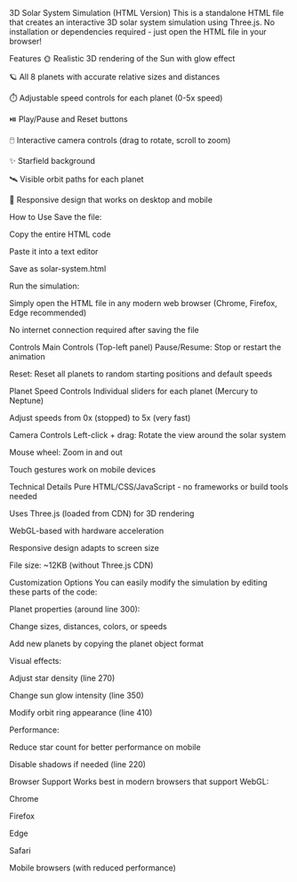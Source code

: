 3D Solar System Simulation (HTML Version)
This is a standalone HTML file that creates an interactive 3D solar system simulation using Three.js. No installation or dependencies required - just open the HTML file in your browser!

Features
🌞 Realistic 3D rendering of the Sun with glow effect

🪐 All 8 planets with accurate relative sizes and distances

⏱️ Adjustable speed controls for each planet (0-5x speed)

⏯️ Play/Pause and Reset buttons

🖱️ Interactive camera controls (drag to rotate, scroll to zoom)

✨ Starfield background

🛰️ Visible orbit paths for each planet

📱 Responsive design that works on desktop and mobile

How to Use
Save the file:

Copy the entire HTML code

Paste it into a text editor

Save as solar-system.html

Run the simulation:

Simply open the HTML file in any modern web browser (Chrome, Firefox, Edge recommended)

No internet connection required after saving the file

Controls
Main Controls (Top-left panel)
Pause/Resume: Stop or restart the animation

Reset: Reset all planets to random starting positions and default speeds

Planet Speed Controls
Individual sliders for each planet (Mercury to Neptune)

Adjust speeds from 0x (stopped) to 5x (very fast)

Camera Controls
Left-click + drag: Rotate the view around the solar system

Mouse wheel: Zoom in and out

Touch gestures work on mobile devices

Technical Details
Pure HTML/CSS/JavaScript - no frameworks or build tools needed

Uses Three.js (loaded from CDN) for 3D rendering

WebGL-based with hardware acceleration

Responsive design adapts to screen size

File size: ~12KB (without Three.js CDN)

Customization Options
You can easily modify the simulation by editing these parts of the code:

Planet properties (around line 300):

Change sizes, distances, colors, or speeds

Add new planets by copying the planet object format

Visual effects:

Adjust star density (line 270)

Change sun glow intensity (line 350)

Modify orbit ring appearance (line 410)

Performance:

Reduce star count for better performance on mobile

Disable shadows if needed (line 220)

Browser Support
Works best in modern browsers that support WebGL:

Chrome

Firefox

Edge

Safari

Mobile browsers (with reduced performance)